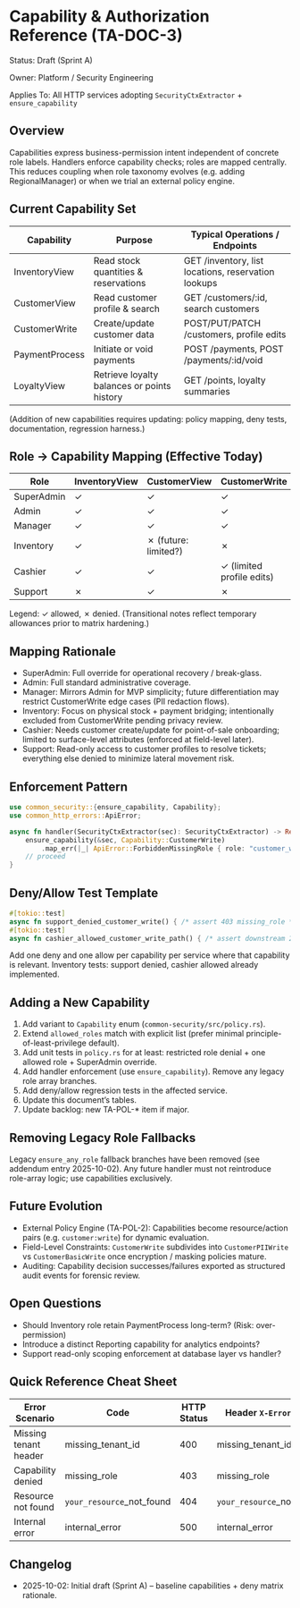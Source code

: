 # Capability & Authorization Reference (TA-DOC-3)

Status: Draft (Sprint A)

Owner: Platform / Security Engineering

Applies To: All HTTP services adopting `SecurityCtxExtractor` + `ensure_capability`

## Overview

Capabilities express business-permission intent independent of concrete role labels. Handlers enforce capability checks; roles are mapped centrally. This reduces coupling when role taxonomy evolves (e.g. adding RegionalManager) or when we trial an external policy engine.

## Current Capability Set

| Capability | Purpose | Typical Operations / Endpoints |
|------------|---------|---------------------------------|
| InventoryView | Read stock quantities & reservations | GET /inventory, list locations, reservation lookups |
| CustomerView | Read customer profile & search | GET /customers/:id, search customers |
| CustomerWrite | Create/update customer data | POST/PUT/PATCH /customers, profile edits |
| PaymentProcess | Initiate or void payments | POST /payments, POST /payments/:id/void |
| LoyaltyView | Retrieve loyalty balances or points history | GET /points, loyalty summaries |

(Addition of new capabilities requires updating: policy mapping, deny tests, documentation, regression harness.)

## Role → Capability Mapping (Effective Today)

| Role | InventoryView | CustomerView | CustomerWrite | PaymentProcess | LoyaltyView |
|------|---------------|--------------|---------------|----------------|------------|
| SuperAdmin | ✓ | ✓ | ✓ | ✓ | ✓ |
| Admin | ✓ | ✓ | ✓ | ✓ | ✓ |
| Manager | ✓ | ✓ | ✓ | ✓ | ✓ |
| Inventory | ✓ | ✗ (future: limited?) | ✗ | ✓ (transitional) | ✓ |
| Cashier | ✓ | ✓ | ✓ (limited profile edits) | ✓ | ✓ |
| Support | ✗ | ✓ | ✗ | ✗ | ✗ |

Legend: ✓ allowed, ✗ denied. (Transitional notes reflect temporary allowances prior to matrix hardening.)

## Mapping Rationale

- SuperAdmin: Full override for operational recovery / break-glass.
- Admin: Full standard administrative coverage.
- Manager: Mirrors Admin for MVP simplicity; future differentiation may restrict CustomerWrite edge cases (PII redaction flows).
- Inventory: Focus on physical stock + payment bridging; intentionally excluded from CustomerWrite pending privacy review.
- Cashier: Needs customer create/update for point-of-sale onboarding; limited to surface-level attributes (enforced at field-level later).
- Support: Read-only access to customer profiles to resolve tickets; everything else denied to minimize lateral movement risk.

## Enforcement Pattern

```rust
use common_security::{ensure_capability, Capability};
use common_http_errors::ApiError;

async fn handler(SecurityCtxExtractor(sec): SecurityCtxExtractor) -> Result<Json<T>, ApiError> {
    ensure_capability(&sec, Capability::CustomerWrite)
        .map_err(|_| ApiError::ForbiddenMissingRole { role: "customer_write", trace_id: sec.trace_id })?;
    // proceed
}
```

## Deny/Allow Test Template

```rust
#[tokio::test]
async fn support_denied_customer_write() { /* assert 403 missing_role */ }
#[tokio::test]
async fn cashier_allowed_customer_write_path() { /* assert downstream 200/404 success */ }
```

Add one deny and one allow per capability per service where that capability is relevant. Inventory tests: support denied, cashier allowed already implemented.

## Adding a New Capability

1. Add variant to `Capability` enum (`common-security/src/policy.rs`).
2. Extend `allowed_roles` match with explicit list (prefer minimal principle-of-least-privilege default).
3. Add unit tests in `policy.rs` for at least: restricted role denial + one allowed role + SuperAdmin override.
4. Add handler enforcement (use `ensure_capability`). Remove any legacy role array branches.
5. Add deny/allow regression tests in the affected service.
6. Update this document’s tables.
7. Update backlog: new TA-POL-* item if major.

## Removing Legacy Role Fallbacks

Legacy `ensure_any_role` fallback branches have been removed (see addendum entry 2025-10-02). Any future handler must not reintroduce role-array logic; use capabilities exclusively.

## Future Evolution

- External Policy Engine (TA-POL-2): Capabilities become resource/action pairs (e.g. `customer:write`) for dynamic evaluation.
- Field-Level Constraints: `CustomerWrite` subdivides into `CustomerPIIWrite` vs `CustomerBasicWrite` once encryption / masking policies mature.
- Auditing: Capability decision successes/failures exported as structured audit events for forensic review.

## Open Questions

- Should Inventory role retain PaymentProcess long-term? (Risk: over-permission)
- Introduce a distinct Reporting capability for analytics endpoints?
- Support read-only scoping enforcement at database layer vs handler?

## Quick Reference Cheat Sheet

| Error Scenario | Code | HTTP Status | Header `X-Error-Code` |
|----------------|------|-------------|-----------------------|
| Missing tenant header | missing_tenant_id | 400 | missing_tenant_id |
| Capability denied | missing_role | 403 | missing_role |
| Resource not found | `your_resource`_not_found | 404 | `your_resource`_not_found |
| Internal error | internal_error | 500 | internal_error |

## Changelog

- 2025-10-02: Initial draft (Sprint A) – baseline capabilities + deny matrix rationale.
